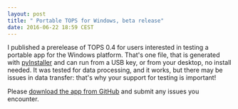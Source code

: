 ```yaml
---
layout: post
title: " Portable TOPS for Windows, beta release"
date: 2016-06-22 18:59 CEST
---
```


I published a prerelease of TOPS 0.4 for users interested in testing a portable app for the Windows platform. That's one file, that is generated with [pyInstaller](http://www.pyinstaller.org/) and can run from a USB key, or from your desktop, no install needed. It was tested for data processing, and it works, but there may be issues in data transfer: that's why your support for testing is important!

Please [download the app from GitHub](https://github.com/steko/totalopenstation/releases/tag/v0.4.0-beta) and submit any issues you encounter.
